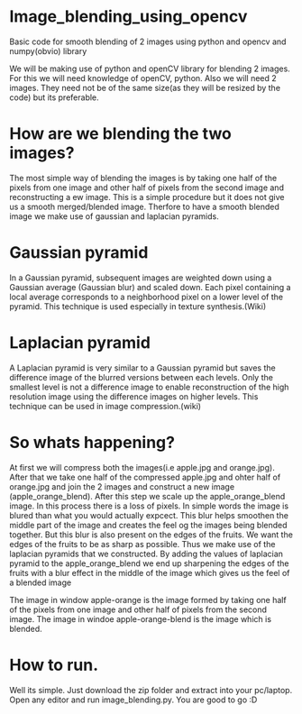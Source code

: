 # Image_blending_using_opencv
Basic code for smooth blending of 2 images using python and opencv and numpy(obvio) library

We will be making use of python and openCV library for blending 2 images. For this we will need knowledge of openCV, python. Also we will need 2 images. They need not be of the same size(as they will be resized by the code) but its preferable.

# How are we blending the two images?
The most simple way of blending the images is by taking one half of the pixels from one image and other half of pixels from the second image and reconstructing a ew image. This is a simple procedure but it does not give us a smooth merged/blended image. Therfore to have a smooth blended image we make use of gaussian and laplacian pyramids.

# Gaussian pyramid
In a Gaussian pyramid, subsequent images are weighted down using a Gaussian average (Gaussian blur) and scaled down. Each pixel containing a local average corresponds to a neighborhood pixel on a lower level of the pyramid. This technique is used especially in texture synthesis.(Wiki)

# Laplacian pyramid
A Laplacian pyramid is very similar to a Gaussian pyramid but saves the difference image of the blurred versions between each levels. Only the smallest level is not a difference image to enable reconstruction of the high resolution image using the difference images on higher levels. This technique can be used in image compression.(wiki)

# So whats happening?
At first we will compress both the images(i.e apple.jpg and orange.jpg). After that we take one half of the compressed apple.jpg and ohter half of orange.jpg and join the 2 images and construct a new image (apple_orange_blend). After this step we scale up the apple_orange_blend image. In this process there is a loss of pixels. In simple words the image is blured than what you would actually expcect. This blur helps smoothen the middle part of the image and creates the feel og the images being blended together. But this blur is also present on the edges of the fruits. We want the edges of the fruits to be as sharp as possible. Thus we make use of the laplacian pyramids that we constructed. By adding the values of laplacian pyramid to the apple_orange_blend we end up sharpening the edges of the fruits with a blur effect in the middle of the image which gives us the feel of a blended image 

The image in window apple-orange is the image formed by taking one half of the pixels from one image and other half of pixels from the second image.
The image in windoe apple-orange-blend is the image which is blended.

# How to run.
Well its simple. Just download the zip folder and extract into your pc/laptop. Open any editor and run image_blending.py. You are good to go :D
